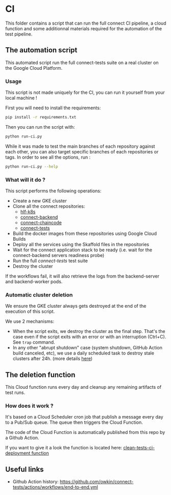 # CI
This folder contains a script that can run the full connect CI pipeline, a cloud function and some additionnal materials required for the automation of the test pipeline.

## The automation script

This automated script run the full connect-tests suite on a real cluster on the Google Cloud Platform.

### Usage

This script is not made uniquely for the CI, you can run it yourself from your local machine !

First you will need to install the requirements:
```sh
pip install -r requirements.txt
```

Then you can run the script with:
```sh
python run-ci.py
```

While it was made to test the main branches of each repository against each other, you can also target specific branches of each repositories or tags. In order to see all the options, run :
```sh
python run-ci.py --help
```

### What will it do ?

This script performs the following operations:

- Create a new GKE cluster
- Clone all the connect repositories:
    - [hlf-k8s](https://github.com/owkin/connect-hlf-k8s)
    - [connect-backend](https://github.com/owkin/connect-backend)
    - [connect-chaincode](https://github.com/owkin/connect-chaincode)
    - [connect-tests](https://github.com/owkin/connect-tests)
- Build the docker images from these repositories using Google Cloud Builds
- Deploy all the services using the Skaffold files in the repositories
- Wait for the connect application stack to be ready (i.e. wait for the connect-backend servers readiness probe)
- Run the full _connect-tests_ test suite
- Destroy the cluster

If the workflows fail, it will also retrieve the logs from the backend-server and backend-worker pods.

### Automatic cluster deletion
   We ensure the GKE cluster always gets destroyed at the end of the execution of this script.

   We use 2 mechanisms:

   - When the script exits, we destroy the cluster as the final step. That's the case even if the script exits with an error or with an interruption (Ctrl+C). See `trap` command.
   - In any other "abrupt shutdown" case (system shutdown, GitHub Action build canceled, etc), we use a daily scheduled task to destroy stale clusters after 24h. (more details [here](#the-deletion-function))

## The deletion function

This Cloud function runs every day and cleanup any remaining artifacts of test runs.

### How does it work ?

It's based on a Cloud Scheduler cron job that publish a message every day to a Pub/Sub queue. The queue then triggers the Cloud Function.

The code of the Cloud Function is automatically published from this repo by a Github Action.

If you want to give it a look the function is located here: [clean-tests-ci-deployment function](https://console.cloud.google.com/functions/details/us-central1/clean-tests-ci-deployment)

## Useful links
- Github Action history: https://github.com/owkin/connect-tests/actions/workflows/end-to-end.yml

